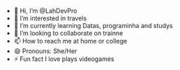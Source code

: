 - 👋 Hi, I’m @LahDevPro
- 👀 I’m interested in travels
- 🌱 I’m currently learning Datas, programinha and studys
- 💞️ I’m looking to collaborate on trainne
- 📫 How to reach me at home or college
- 😄 Pronouns: She/Her
- ⚡ Fun fact I love plays videogames

<!---
LahDevPro/LahDevPro is a ✨ special ✨ repository because its `README.md` (this file) appears on your GitHub profile.
You can click the Preview link to take a look at your changes.
--->
